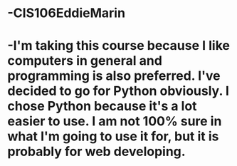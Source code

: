 # -CIS106EddieMarin
# -I'm taking this course because I like computers in general and programming is also preferred. I've decided to go for Python obviously. I chose Python because it's a lot easier to use. I am not 100% sure in what I'm going to use it for, but it is probably for web developing.
